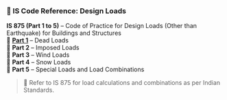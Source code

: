 ### 📘 IS Code Reference: Design Loads

**IS 875 (Part 1 to 5)** – Code of Practice for Design Loads (Other than Earthquake) for Buildings and Structures  
🔹 **[Part 1](IS_875_PART1.pdf)** – Dead Loads  
🔹 **Part 2** – Imposed Loads  
🔹 **Part 3** – Wind Loads  
🔹 **Part 4** – Snow Loads  
🔹 **Part 5** – Special Loads and Load Combinations

> 📎 Refer to IS 875 for load calculations and combinations as per Indian Standards.
